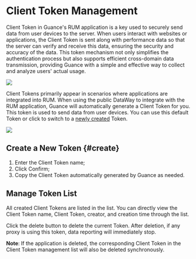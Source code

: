# Client Token Management

Client Token in Guance's RUM application is a key used to securely send data from user devices to the server. When users interact with websites or applications, the Client Token is sent along with performance data so that the server can verify and receive this data, ensuring the security and accuracy of the data. This token mechanism not only simplifies the authentication process but also supports efficient cross-domain data transmission, providing Guance with a simple and effective way to collect and analyze users' actual usage.

![](img/overall-token.png)

Client Tokens primarily appear in scenarios where applications are integrated into RUM. When using the public DataWay to integrate with the RUM application, Guance will automatically generate a Client Token for you. This token is used to send data from user devices. You can use this default Token or click to switch to a [newly created](#create) Token.

![](img/client-token.png)

## Create a New Token {#create}

1. Enter the Client Token name;
2. Click Confirm;
3. Copy the Client Token automatically generated by Guance as needed.

## Manage Token List

All created Client Tokens are listed in the list. You can directly view the Client Token name, Client Token, creator, and creation time through the list.

Click the delete button to delete the current Token. After deletion, if any proxy is using this token, data reporting will immediately stop.

**Note**: If the application is deleted, the corresponding Client Token in the Client Token management list will also be deleted synchronously.